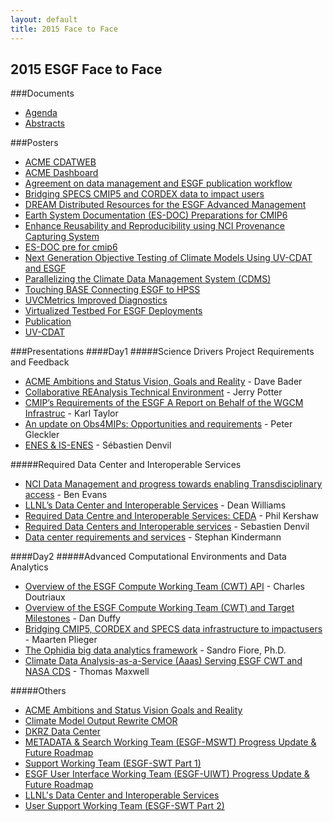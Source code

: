 ```yaml
---
layout: default
title: 2015 Face to Face
---
```


## 2015 ESGF Face to Face

###Documents
* [Agenda][agenda]
* [Abstracts][abstracts]


###Posters
* [ACME CDATWEB][1]
* [ACME Dashboard][2]
* [Agreement on data management and ESGF publication workflow][3]
* [Bridging SPECS CMIP5 and CORDEX data to impact users][4]
* [DREAM Distributed Resources for the ESGF Advanced Management][5]
* [Earth System Documentation (ES-DOC) Preparations for CMIP6][6]
* [Enhance Reusability and Reproducibility using NCI Provenance Capturing System][7]
* [ES-DOC pre for cmip6][8]
* [Next Generation Objective Testing of Climate Models Using UV-CDAT and ESGF][9]
* [Parallelizing the Climate Data Management System (CDMS)][10]
* [Touching BASE Connecting ESGF to HPSS][11]
* [UVCMetrics Improved Diagnostics][12]
* [Virtualized Testbed For ESGF Deployments][13]
* [Publication][14]
* [UV-CDAT][15]

###Presentations
####Day1
#####Science Drivers Project Requirements and Feedback
* [ACME Ambitions and Status Vision, Goals and Reality][32] - Dave Bader
* [Collaborative REAnalysis Technical Environment][33] - Jerry Potter
* [CMIP’s Requirements of the ESGF A Report on Behalf of the WGCM Infrastruc][34] - Karl Taylor
* [An update on Obs4MIPs: Opportunities and requirements][35] - Peter Gleckler
* [ENES & IS-ENES][36] - Sébastien Denvil

#####Required Data Center and Interoperable Services
* [NCI Data Management and progress towards enabling Transdisciplinary access][27] - Ben Evans
* [LLNL’s Data Center and Interoperable Services][28] - Dean Williams
* [Required Data Centre and Interoperable Services: CEDA][29] - Phil Kershaw
* [Required Data Centers and Interoperable services][30] - Sebastien Denvil
* [Data center requirements and services][31] - Stephan Kindermann

####Day2
#####Advanced Computational Environments and Data Analytics
* [Overview of the ESGF Compute Working Team (CWT) API][22] - Charles Doutriaux
* [Overview of the ESGF Compute Working Team (CWT) and Target Milestones][23] - Dan Duffy
* [Bridging CMIP5, CORDEX and SPECS data infrastructure to impactusers][24] - Maarten Plieger
* [The Ophidia big data analytics framework][25] - Sandro Fiore, Ph.D.
* [Climate Data Analysis-as-a-Service (Aaas) Serving ESGF CWT and NASA CDS][26] - Thomas Maxwell

#####Others
* [ACME Ambitions and Status Vision Goals and Reality][251]
* [Climate Model Output Rewrite CMOR][261]
* [DKRZ Data Center][271]
* [METADATA & Search Working Team (ESGF-MSWT) Progress Update & Future Roadmap][281]
* [Support Working Team (ESGF-SWT Part 1)][291]
* [ESGF User Interface Working Team (ESGF-UIWT) Progress Update & Future Roadmap][301]
* [LLNL's Data Center and Interoperable Services][311]
* [User Support Working Team (ESGF-SWT Part 2)][321]

[agenda]: media/pdf/2015-ESGF-Agenda.pdf 
[abstracts]: media/pdf/2015-ESGF-Abstacts.pdf 

 [1]: media/pdf/2015-F2F-posters/ACME_CDATWEB.pdf
 [2]: media/pdf/2015-F2F-posters/ACME_Dashboard.pdf
 [3]: media/pdf/2015-F2F-posters/Agreement-on-data-management-and-ESGF-publication-workflow.pdf
 [4]: media/pdf/2015-F2F-posters/Bridging-SPECS-CMIP5-and-CORDEX-data-to-impact-users.pdf
 [5]: media/pdf/2015-F2F-posters/DREAM-Distributed-Resources-for-the-ESGF-Advanced-Management.pdf
 [6]: media/pdf/2015-F2F-posters/Earth-System-Documentation-(ES-DOC)-Preparations-for-CMIP6.pdf
 [7]: media/pdf/2015-F2F-posters/enhance-reusability-and-reproducibility.pdf
 [8]: media/pdf/2015-F2F-posters/ES-DOC-pre-for-cmip6.pdf
 [9]: media/pdf/2015-F2F-posters/Next-Generation-Objective-Testing-of-Climate-Models-Using-UV-CDAT-and-ESGF.pdf
[10]: media/pdf/2015-F2F-posters/Parallelizing-the-Climate-Data-Management-System-version-3-(CDMS).pdf
[11]: media/pdf/2015-F2F-posters/Touching-BASE-Connecting-ESGF-to-HPSS.pdf
[12]: media/pdf/2015-F2F-posters/UVCMetrics-Improved-Diagnostics.pdf
[13]: media/pdf/2015-F2F-posters/VIRTUALIZED-TESTBED-FOR-ESGF-DEPLOYMENTS.pdf
[14]: media/pdf/2015-F2F-posters/ESGF-Publication.pdf
[15]: media/pdf/2015-F2F-posters/ESGF-UVCDAT.pdf

[22]: media/2015-F2F/Presentations/Advanced-Computational-Environments-and-Data-Analytics/Charles_Doutriaux_F2F_WPS.pptx
[23]: media/2015-F2F/Presentations/Advanced-Computational-Environments-and-Data-Analytics/Dan_Duffy_ESGF_F2F_CWT.pptx
[24]: media/2015-F2F/Presentations/Advanced-Computational-Environments-and-Data-Analytics/Maarten_Plieger_ESGF_F2F_Climate4Impact.pptx
[25]: media/2015-F2F/Presentations/Advanced-Computational-Environments-and-Data-Analytics/Sandro_Fiore_ESGF_F2F_Ophidia.pptx
[26]: media/2015-F2F/Presentations/Advanced-Computational-Environments-and-Data-Analytics/Thomas_Maxwell_ESGF_F2F_AnalyticServices.pptx
[27]: media/2015-F2F/Presentations/Required-Data-Center-and-Interoperable-Services/Ben-Evans-ESGF_F2F_NCI.pptx
[28]: media/2015-F2F/Presentations/Required-Data-Center-and-Interoperable-Services/Dean-Williams-ESGF_F2F_LLNL.pptx
[29]: media/2015-F2F/Presentations/Required-Data-Center-and-Interoperable-Services/Phil-Kershaw_ESGF_F2F_CEDA.pptx
[30]: media/2015-F2F/Presentations/Required-Data-Center-and-Interoperable-Services/Sebastien-Denvil-ESGF_F2F_IPSL.pdf
[31]: media/2015-F2F/Presentations/Required-Data-Center-and-Interoperable-Services/Stephan-Kindermann-ESGF-F2F_DKRZ.pptx
[32]: media/2015-F2F/Presentations/Science-Drivers-Project-Requirements-and-Feedback/Dave_Bader_ESGF_F2F_ACME.pptx.pdf
[33]: media/2015-F2F/Presentations/Science-Drivers-Project-Requirements-and-Feedback/Jerry_Potter_ESGF_F2F_CREATE.pptx
[34]: media/2015-F2F/Presentations/Science-Drivers-Project-Requirements-and-Feedback/Karl_Taylor_ESGF_F2F_CMIP6.pdf
[35]: media/2015-F2F/Presentations/Science-Drivers-Project-Requirements-and-Feedback/Peter_Gleckler_ESGF_F2F_obs4mips.pptx
[36]: media/2015-F2F/Presentations/Science-Drivers-Project-Requirements-and-Feedback/Sebastien_Denvil_ESGF_F2F_IS-ENES.pdf

[251]: media/pdf/2015-F2F-presentations/ACME-Ambitions-and-Status-Vision-Goals-and-Reality.pdf
[261]: media/pdf/2015-F2F-presentations/Climate-Model-Output-Rewrite-CMOR.pdf
[271]: media/pdf/2015-F2F-presentations/ESGF-2015-dkrz-data-center.pdf
[281]: media/pdf/2015-F2F-presentations/ESGF-METADATA-&-SEARCH-Working-Team-(ESGF-MSWT)-Progress-update-&-future-roadmap.pdf
[291]: media/pdf/2015-F2F-presentations/esgf-swt-2015.pdf 
[301]: media/pdf/2015-F2F-presentations/ESGF-User-Interface-Working-Team-(ESGF-UIWT)-Progress-update-&-future-roadmap.pdf
[311]: media/pdf/2015-F2F-presentations/LLNLs-Data-Center-and-Interoperable-Services.pdf
[321]: media/pdf/2015-F2F-presentations/User-Support-Working-Team.pdf
